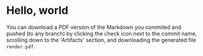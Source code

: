 # Hello, world

You can download a PDF version of the Markdown you commited and pushed (to any branch) by clicking the check icon next to the commit name, scrolling down to the 'Artifacts' section, and downloading the generated file `render.pdf`.